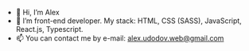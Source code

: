 - 👋 Hi, I’m Alex
- 👀 I’m front-end developer. My stack: HTML, CSS (SASS), JavaScript, React.js, Typescript.
- 📫 You can contact me by e-mail: alex.udodov.web@gmail.com

<!---
AlexWebDev01/AlexWebDev01 is a ✨ special ✨ repository because its `README.md` (this file) appears on your GitHub profile.
You can click the Preview link to take a look at your changes.
--->
